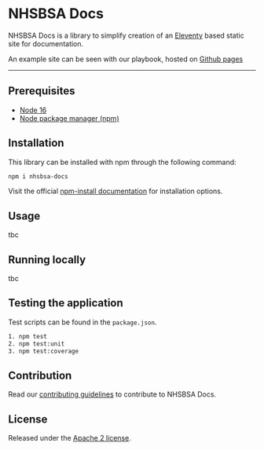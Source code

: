 # NHSBSA Docs

NHSBSA Docs is a library to simplify creation of an [Eleventy][eleventy] based static site for documentation.

An example site can be seen with our playbook, hosted on [Github pages][nhsbsa_digital_playbook]

---

## Prerequisites

* [Node 16][node_js]
* [Node package manager (npm)][npm]

## Installation

This library can be installed with npm through the following command:

```bash
npm i nhsbsa-docs
```

Visit the official [npm-install documentation][npm_docs] for installation options.

## Usage

tbc

## Running locally

tbc

## Testing the application

Test scripts can be found in the `package.json`.

```bash
1. npm test
2. npm test:unit
3. npm test:coverage
```

## Contribution

Read our [contributing guidelines](CONTRIBUTING.md) to contribute to NHSBSA Docs.

## License

Released under the [Apache 2 license](LICENCE.txt).

[nhsbsa_digital_playbook]: <https://nhsbsa.github.io/nhsbsa-digital-playbook/>
[node_js]: <https://nodejs.org/en/>
[npm]: <https://docs.npmjs.com>
[npm_docs]: <https://docs.npmjs.com/cli/v8/commands/npm-install>
[eleventy]: <https://www.11ty.dev/docs/>
